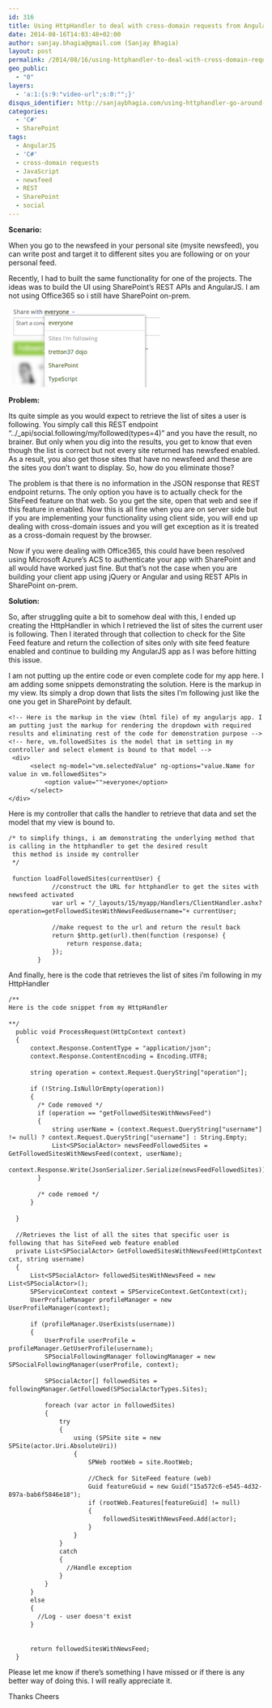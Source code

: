 ```yaml
---
id: 316
title: Using HttpHandler to deal with cross-domain requests from AngularJS app for SharePoint on-premises
date: 2014-08-16T14:03:48+02:00
author: sanjay.bhagia@gmail.com (Sanjay Bhagia)
layout: post
permalink: /2014/08/16/using-httphandler-to-deal-with-cross-domain-requests-from-angularjs-app-for-sharepoint-on-premises/
geo_public:
  - "0"
layers:
  - 'a:1:{s:9:"video-url";s:0:"";}'
disqus_identifier: http://sanjaybhagia.com/using-httphandler-go-around-cross-domain-requests-angularjs-app-sharepoint/
categories:
  - 'C#'
  - SharePoint
tags:
  - AngularJS
  - 'C#'
  - cross-domain requests
  - JavaScript
  - newsfeed
  - REST
  - SharePoint
  - social
---
```

<strong>Scenario:</strong>

When you go to the newsfeed in your personal site (mysite newsfeed), you can write post and target it to different sites you are following or on your personal feed.

Recently, I had to built the same functionality for one of the projects. The ideas was to build the UI using SharePoint’s REST APIs and AngularJS. I am not using Office365 so i still have SharePoint on-prem.

<img class="alignnone size-medium wp-image-342" src="/images/Screen-Shot-2014-08-14-at-10.37.17.png" alt="" width="300" height="158" />

<strong>Problem:</strong>

Its quite simple as you would expect to retrieve the list of sites a user is following. You simply call this REST endpoint “../_api/social.following/my/followed(types=4)” and you have the result, no brainer. But only when you dig into the results, you get to know that even though the list is correct but not every site returned has newsfeed enabled. As a result, you also get those sites that have no newsfeed and these are the sites you don’t want to display. So, how do you eliminate those?

The problem is that there is no information in the JSON response that REST endpoint returns. The only option you have is to actually check for the SiteFeed feature on that web. So you get the site, open that web and see if this feature in enabled. Now this is all fine when you are on server side but if you are implementing your functionality using client side, you will end up dealing with cross-domain issues and you will get exception as it is treated as a cross-domain request by the browser.

Now if you were dealing with Office365, this could have been resolved using Microsoft Azure’s ACS to authenticate your app with SharePoint and all would have worked just fine. But that’s not the case when you are building your client app using jQuery or Angular and using REST APIs in SharePoint on-prem.

<strong>Solution:</strong>

So, after struggling quite a bit to somehow deal with this, I ended up creating the HttpHandler in which I retrieved the list of sites the current user is following. Then I iterated through that collection to check for the Site Feed feature and return the collection of sites only with site feed feature enabled and continue to building my AngularJS app as I was before hitting this issue.

I am not putting up the entire code or even complete code for my app here. I am adding some snippets demonstrating the solution. Here is the markup in my view. Its simply a drop down that lists the sites I’m following just like the one you get in SharePoint by default.
<pre><code class="html">&lt;!-- Here is the markup in the view (html file) of my angularjs app. I am putting just the markup for rendering the dropdown with required results and eliminating rest of the code for demonstration purpose --&gt;
&lt;!-- here, vm.followedSites is the model that im setting in my controller and select element is bound to that model --&gt;
 &lt;div&gt;
      &lt;select ng-model="vm.selectedValue" ng-options="value.Name for value in vm.followedSites"&gt;
          &lt;option value=""&gt;everyone&lt;/option&gt;
      &lt;/select&gt;
&lt;/div&gt;</code></pre>
Here is my controller that calls the handler to retrieve that data and set the model that my view is bound to.
<pre><code class="csharp">/* to simplify things, i am demonstrating the underlying method that is calling in the httphandler to get the desired result 
 this method is inside my controller 
 */
 
 function loadFollowedSites(currentUser) {
            //construct the URL for httphandler to get the sites with newsfeed activated
            var url = "/_layouts/15/myapp/Handlers/ClientHandler.ashx?operation=getFollowedSitesWithNewsFeed&amp;username="+ currentUser;
            
            //make request to the url and return the result back
            return $http.get(url).then(function (response) {
                return response.data;
            });
        }</code></pre>
And finally, here is the code that retrieves the list of sites i’m following in my HttpHandler
<pre><code class="c#">/**
Here is the code snippet from my HttpHandler
 
**/  
  public void ProcessRequest(HttpContext context)
  {
      context.Response.ContentType = "application/json";
      context.Response.ContentEncoding = Encoding.UTF8;
      
      string operation = context.Request.QueryString["operation"];
 
      if (!String.IsNullOrEmpty(operation))
      {
        /* Code removed */ 
        if (operation == "getFollowedSitesWithNewsFeed")
        {
            string userName = (context.Request.QueryString["username"] != null) ? context.Request.QueryString["username"] : String.Empty;
            List&lt;SPSocialActor&gt; newsFeedFollowedSites = GetFollowedSitesWithNewsFeed(context, userName);
            context.Response.Write(JsonSerializer.Serialize(newsFeedFollowedSites));
        }
        
        /* code remoed */
      }
 
  }
  
  //Retrieves the list of all the sites that specific user is following that has SiteFeed web feature enabled
  private List&lt;SPSocialActor&gt; GetFollowedSitesWithNewsFeed(HttpContext cxt, string username)
  {
      List&lt;SPSocialActor&gt; followedSitesWithNewsFeed = new List&lt;SPSocialActor&gt;();            
      SPServiceContext context = SPServiceContext.GetContext(cxt);
      UserProfileManager profileManager = new UserProfileManager(context);
 
      if (profileManager.UserExists(username))
      {
          UserProfile userProfile = profileManager.GetUserProfile(username);
          SPSocialFollowingManager followingManager = new SPSocialFollowingManager(userProfile, context);
 
          SPSocialActor[] followedSites = followingManager.GetFollowed(SPSocialActorTypes.Sites);
 
          foreach (var actor in followedSites)
          {
              try
              {
                  using (SPSite site = new SPSite(actor.Uri.AbsoluteUri))
                  {
                      SPWeb rootWeb = site.RootWeb;
                      
                      //Check for SiteFeed feature (web)
                      Guid featureGuid = new Guid("15a572c6-e545-4d32-897a-bab6f5846e18");
                      if (rootWeb.Features[featureGuid] != null)
                      {
                          followedSitesWithNewsFeed.Add(actor);
                      }
                  }
              }
              catch 
              { 
                //Handle exception
              }
          }
      }
      else
      {
        //Log - user doesn't exist
      }            
      
      
      return followedSitesWithNewsFeed;
  }</code></pre>
Please let me know if there’s something I have missed or if there is any better way of doing this. I will really appreciate it.

Thanks Cheers